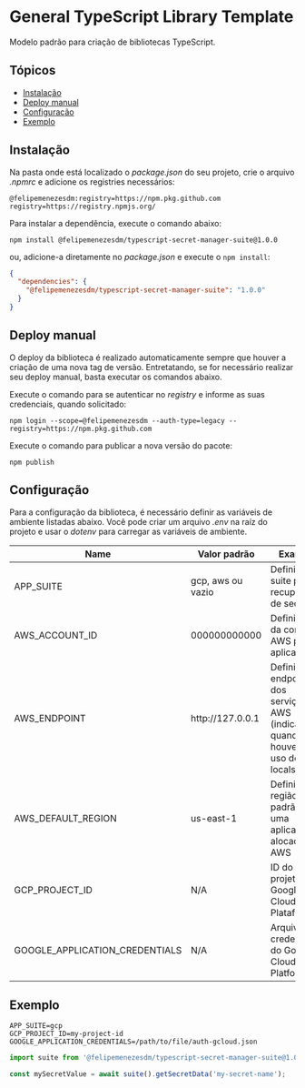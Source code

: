 # General TypeScript Library Template
Modelo padrão para criação de bibliotecas TypeScript.

## Tópicos
- [Instalação](#instalação)
- [Deploy manual](#deploy-manual)
- [Configuração](#configuração)
- [Exemplo](#exemplo)

## Instalação
Na pasta onde está localizado o _package.json_ do seu projeto, crie o arquivo _.npmrc_ e adicione os registries necessários:
```
@felipemenezesdm:registry=https://npm.pkg.github.com
registry=https://registry.npmjs.org/
```

Para instalar a dependência, execute o comando abaixo:
```
npm install @felipemenezesdm/typescript-secret-manager-suite@1.0.0
```

ou, adicione-a diretamente no _package.json_ e execute o `npm install`:
```json
{
  "dependencies": {
    "@felipemenezesdm/typescript-secret-manager-suite": "1.0.0"
  }
}
```

## Deploy manual
O deploy da biblioteca é realizado automaticamente sempre que houver a criação de uma nova tag de versão. Entretatando, se for necessário realizar seu deploy manual, basta executar os comandos abaixo.

Execute o comando para se autenticar no _registry_ e informe as suas credenciais, quando solicitado:
```
npm login --scope=@felipemenezesdm --auth-type=legacy --registry=https://npm.pkg.github.com
```
Execute o comando para publicar a nova versão do pacote:
```
npm publish
```

## Configuração
Para a configuração da biblioteca, é necessário definir as variáveis de ambiente listadas abaixo. Você pode criar um arquivo _.env_ na raíz do projeto e usar o _dotenv_ para carregar as variáveis de ambiente.

| Name                           | Valor padrão       | Example                                                                          |
|--------------------------------|--------------------|----------------------------------------------------------------------------------|
| APP_SUITE                      | gcp, aws ou vazio  | Definição do suite para recuperação de secrets                                   |
| AWS_ACCOUNT_ID                 | 000000000000       | Definir a ID da conta AWS para a aplicação                                       |
| AWS_ENDPOINT                   | http:\/\/127.0.0.1 | Definir o endpoint dos serviços AWS (indicado quando houver o uso do localstack) |
| AWS_DEFAULT_REGION             | us-east-1          | Definir a região padrão para uma aplicação alocada na AWS                        |
| GCP_PROJECT_ID                 | N/A                | ID do projeto no Google Cloud Plataform                                          |
| GOOGLE_APPLICATION_CREDENTIALS | N/A                | Arquivo de credenciais do Google Cloud Platform                                  |

## Exemplo
```dotenv
APP_SUITE=gcp
GCP_PROJECT_ID=my-project-id
GOOGLE_APPLICATION_CREDENTIALS=/path/to/file/auth-gcloud.json
```

```typescript
import suite from '@felipemenezesdm/typescript-secret-manager-suite@1.0.0'

const mySecretValue = await suite().getSecretData('my-secret-name');
```

